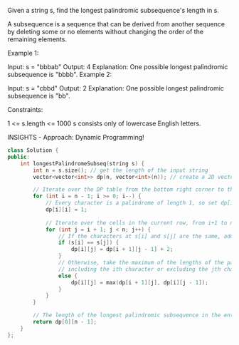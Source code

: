 Given a string s, find the longest palindromic subsequence's length in s.

A subsequence is a sequence that can be derived from another sequence by deleting some or no elements without changing the order of the remaining elements.

 

Example 1:

Input: s = "bbbab"
Output: 4
Explanation: One possible longest palindromic subsequence is "bbbb".
Example 2:

Input: s = "cbbd"
Output: 2
Explanation: One possible longest palindromic subsequence is "bb".
 

Constraints:

1 <= s.length <= 1000
s consists only of lowercase English letters.

INSIGHTS - Approach: Dynamic Programming!

```cpp
class Solution {
public:
    int longestPalindromeSubseq(string s) {
        int n = s.size(); // get the length of the input string
        vector<vector<int>> dp(n, vector<int>(n)); // create a 2D vector to store DP values

        // Iterate over the DP table from the bottom right corner to the top left corner
        for (int i = n - 1; i >= 0; i--) {
            // Every character is a palindrome of length 1, so set dp[i][i] to 1
            dp[i][i] = 1;
            
            // Iterate over the cells in the current row, from i+1 to n-1
            for (int j = i + 1; j < n; j++) {
                // If the characters at s[i] and s[j] are the same, add 2 to the length of the palindrome
                if (s[i] == s[j]) {
                    dp[i][j] = dp[i + 1][j - 1] + 2;
                } 
                // Otherwise, take the maximum of the lengths of the palindromes obtained by either
                // including the ith character or excluding the jth character
                else {
                    dp[i][j] = max(dp[i + 1][j], dp[i][j - 1]);
                }
            }
        }

        // The length of the longest palindromic subsequence in the entire string is stored in dp[0][n-1]
        return dp[0][n - 1];
    }
};
```
